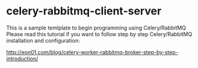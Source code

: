 # celery-rabbitmq-client-server
This is a sample temlplate to begin programming using Celery/RabbitMQ
Please read this tutorial if you want to follow step by step Celery/RabbitMQ installation and configuration:

http://eon01.com/blog/celery-worker-rabbitmq-broker-step-by-step-introduction/

